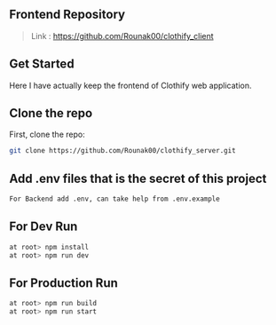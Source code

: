 ## Frontend Repository
> Link : https://github.com/Rounak00/clothify_client 

## Get Started
Here I have actually keep the frontend of Clothify web application.

## Clone the repo
First, clone the repo:

```bash
git clone https://github.com/Rounak00/clothify_server.git
```

## Add .env files that is the secret of this project
```bash
For Backend add .env, can take help from .env.example 
```

## For Dev Run
```bash
at root> npm install
at root> npm run dev
```

## For Production Run
```bash
at root> npm run build
at root> npm run start
```
